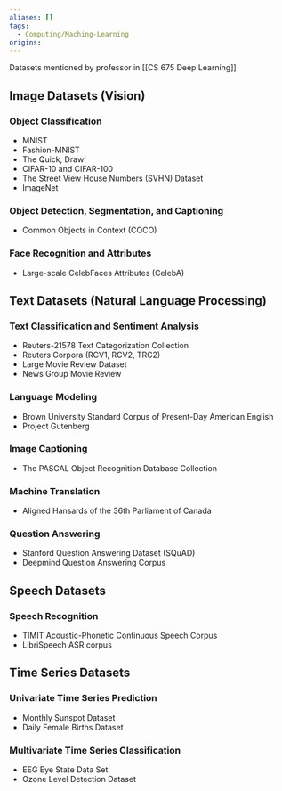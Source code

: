 ```yaml
---
aliases: []
tags:
  - Computing/Maching-Learning
origins:
---
```


Datasets mentioned by professor in [[CS 675 Deep Learning]]
## Image Datasets (Vision)

### Object Classification
- MNIST
- Fashion-MNIST
- The Quick, Draw!
- CIFAR-10 and CIFAR-100
- The Street View House Numbers (SVHN) Dataset
- ImageNet
### Object Detection, Segmentation, and Captioning
- Common Objects in Context (COCO)
### Face Recognition and Attributes
- Large-scale CelebFaces Attributes (CelebA)
## Text Datasets (Natural Language Processing)

### Text Classification and Sentiment Analysis
- Reuters-21578 Text Categorization Collection
- Reuters Corpora (RCV1, RCV2, TRC2)
- Large Movie Review Dataset
- News Group Movie Review
### Language Modeling
- Brown University Standard Corpus of Present-Day American English
- Project Gutenberg
### Image Captioning
- The PASCAL Object Recognition Database Collection
### Machine Translation
- Aligned Hansards of the 36th Parliament of Canada
### Question Answering
- Stanford Question Answering Dataset (SQuAD)
- Deepmind Question Answering Corpus
## Speech Datasets

### Speech Recognition
- TIMIT Acoustic-Phonetic Continuous Speech Corpus
- LibriSpeech ASR corpus
## Time Series Datasets

### Univariate Time Series Prediction
- Monthly Sunspot Dataset
- Daily Female Births Dataset
### Multivariate Time Series Classification
- EEG Eye State Data Set
- Ozone Level Detection Dataset
